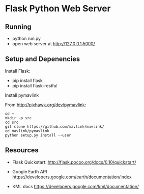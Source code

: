 # Flask Python Web Server

## Running

- python run.py
- open web server at http://127.0.0.1:5000/

##  Setup and Depenencies

Install Flask:

- pip install flask
- pip install flask-restful

Install pymavlink

From http://pixhawk.org/dev/pymavlink:

	cd ~
	mkdir -p src
	cd src
	git clone https://github.com/mavlink/mavlink/
	cd mavlink/pymavlink
	python setup.py install --user

## Resources

- Flask Quickstart: http://flask.pocoo.org/docs/0.10/quickstart/

- Google Earth API https://developers.google.com/earth/documentation/index
- KML docs https://developers.google.com/kml/documentation/
